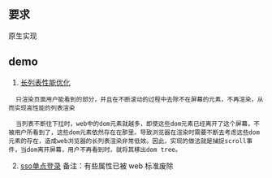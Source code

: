 ## 要求
原生实现

## demo

1. [长列表性能优化](./长列表性能优化/index.js)
```
  只渲染页面用户能看到的部分，并且在不断滚动的过程中去除不在屏幕的元素，不再渲染，从而实现高性能的列表渲染

  当列表不断往下拉时，web中的dom元素就越多，即使这些dom元素已经离开了这个屏幕，不被用户所看到了，这些dom元素依然存在在那里。导致浏览器在渲染时需要不断去考虑这些dom元素的存在，造成web浏览器的长列表渲染非常低效。因此，实现的做法就是捕捉scroll事件，当dom离开屏幕，用户不再看到时，就将其移出dom tree。
```

2. [sso单点登录](./sso单点登录/sso.js)
备注：有些属性已被 web 标准废除